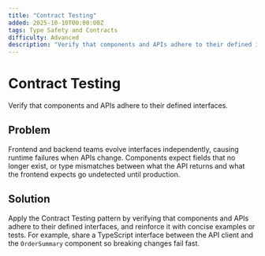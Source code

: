 ```yaml
---
title: "Contract Testing"
added: 2025-10-10T00:00:00Z
tags: Type Safety and Contracts
difficulty: Advanced
description: "Verify that components and APIs adhere to their defined interfaces."
---
```

# Contract Testing

Verify that components and APIs adhere to their defined interfaces.

## Problem

Frontend and backend teams evolve interfaces independently, causing runtime failures when APIs change. Components expect fields that no longer exist, or type mismatches between what the API returns and what the frontend expects go undetected until production.

## Solution

Apply the Contract Testing pattern by verifying that components and APIs adhere to their defined interfaces, and reinforce it with concise examples or tests. For example, share a TypeScript interface between the API client and the `OrderSummary` component so breaking changes fail fast.
